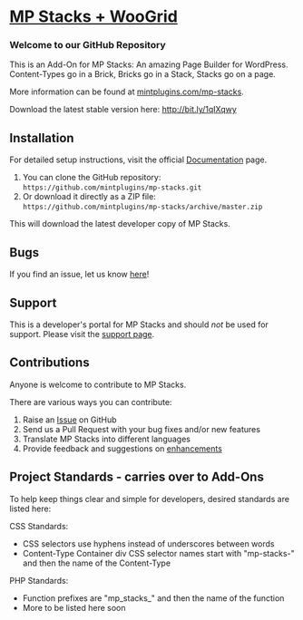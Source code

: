 # [MP Stacks + WooGrid](http://mintplugins.com/plugins/mp-stacks-woogrid) 

### Welcome to our GitHub Repository

This is an Add-On for MP Stacks: An amazing Page Builder for WordPress. Content-Types go in a Brick, Bricks go in a Stack, Stacks go on a page.

More information can be found at [mintplugins.com/mp-stacks](http://mintplugins.com/mp-stacks/).

Download the latest stable version here:
http://bit.ly/1qIXqwy

## Installation ##

For detailed setup instructions, visit the official [Documentation](http://mintplugins.com/support/mp-stacks-support/) page.

1. You can clone the GitHub repository: `https://github.com/mintplugins/mp-stacks.git`
2. Or download it directly as a ZIP file: `https://github.com/mintplugins/mp-stacks/archive/master.zip`

This will download the latest developer copy of MP Stacks.

## Bugs ##
If you find an issue, let us know [here](https://github.com/mintplugins/mp-stacks/issues?state=open)!

## Support ##
This is a developer's portal for MP Stacks and should _not_ be used for support. Please visit the [support page](https://mintplugins.com/support).

## Contributions ##
Anyone is welcome to contribute to MP Stacks. 

There are various ways you can contribute:

1. Raise an [Issue](https://github.com/mintplugins/mp-stacks/issues) on GitHub
2. Send us a Pull Request with your bug fixes and/or new features
3. Translate MP Stacks into different languages
4. Provide feedback and suggestions on [enhancements](https://github.com/mintplugins/mp-stacks/issues?direction=desc&labels=Enhancement&page=1&sort=created&state=open)

## Project Standards - carries over to Add-Ons ##

To help keep things clear and simple for developers, desired standards are listed here:

CSS Standards: 
- CSS selectors use hyphens instead of underscores between words
- Content-Type Container div CSS selector names start with "mp-stacks-" and then the name of the Content-Type

PHP Standards:
- Function prefixes are "mp_stacks_" and then the name of the function
- More to be listed here soon